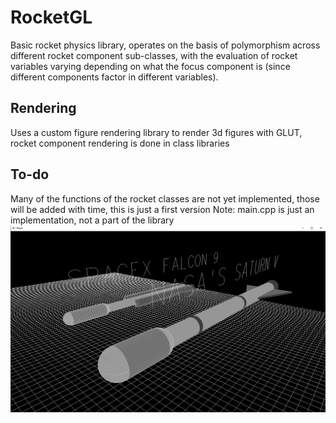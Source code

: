 # RocketGL
Basic rocket physics library, operates on the basis of polymorphism across different rocket component sub-classes, with the evaluation of rocket variables varying depending on what the focus component is (since different components factor in different variables).
## Rendering
Uses a custom figure rendering library to render 3d figures with GLUT, rocket component rendering is done in class libraries
## To-do
Many of the functions of the rocket classes are not yet implemented, those will be added with time, this is just a first version
Note: main.cpp is just an implementation, not a part of the library
![DemoModel](./Images/demo1.png)
